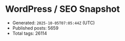 # WordPress / SEO Snapshot

- Generated: `2025-10-05T07:05:44Z` (UTC)
- Published posts: 5659
- Total tags: 26114
